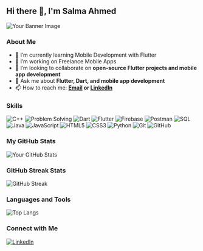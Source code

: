 ## Hi there 👋, I'm Salma Ahmed

![Your Banner Image](https://media.tenor.com/_mYZWyrW3AUAAAAi/peach-goma-pc-night-keyboard-smashing.gif)

### About Me

- 🌱 I’m currently learning Mobile Development with Flutter
- 🔭 I’m working on Freelance Mobile Apps
- 👯 I’m looking to collaborate on **open-source Flutter projects and mobile app development**
- 💬 Ask me about **Flutter, Dart, and mobile app development**
- 📫 How to reach me: **[Email](mailto:sa310107@gmail.com) or [LinkedIn](https://www.linkedin.com/in/salma-ahmed-71a9a8229)**


### Skills

![C++](https://img.shields.io/badge/C++-00599C?style=for-the-badge&logo=c%2B%2B&logoColor=white)
![Problem Solving](https://img.shields.io/badge/Problem_Solving-4CAF50?style=for-the-badge&logo=problem-solving&logoColor=white)
![Dart](https://img.shields.io/badge/Dart-0175C2?style=for-the-badge&logo=dart&logoColor=white)
![Flutter](https://img.shields.io/badge/Flutter-02569B?style=for-the-badge&logo=flutter&logoColor=white)
![Firebase](https://img.shields.io/badge/Firebase-FFCA28?style=for-the-badge&logo=firebase&logoColor=black)
![Postman](https://img.shields.io/badge/Postman-FF6C37?style=for-the-badge&logo=postman&logoColor=white)
![SQL](https://img.shields.io/badge/SQL-4479A1?style=for-the-badge&logo=sql&logoColor=white)
![Java](https://img.shields.io/badge/Java-007396?style=for-the-badge&logo=java&logoColor=white)
![JavaScript](https://img.shields.io/badge/JavaScript-F7DF1E?style=for-the-badge&logo=javascript&logoColor=black)
![HTML5](https://img.shields.io/badge/HTML5-E34F26?style=for-the-badge&logo=html5&logoColor=white)
![CSS3](https://img.shields.io/badge/CSS3-1572B6?style=for-the-badge&logo=css3&logoColor=white)
![Python](https://img.shields.io/badge/Python-3776AB?style=for-the-badge&logo=python&logoColor=white)
![Git](https://img.shields.io/badge/Git-F05032?style=for-the-badge&logo=git&logoColor=white)
![GitHub](https://img.shields.io/badge/GitHub-181717?style=for-the-badge&logo=github&logoColor=white)


### My GitHub Stats

![Your GitHub Stats](https://github-readme-stats.vercel.app/api?username=salma234-del&show_icons=true&theme=radical)

### GitHub Streak Stats

![GitHub Streak](https://github-readme-streak-stats.herokuapp.com/?user=salma234-del&theme=radical)


### Languages and Tools

![Top Langs](https://github-readme-stats.vercel.app/api/top-langs/?username=salma234-del&layout=compact&theme=radical)

### Connect with Me

[![LinkedIn](https://img.shields.io/badge/LinkedIn-blue?style=flat&logo=linkedin&labelColor=blue)](https://www.linkedin.com/in/salma-ahmed-71a9a8229)




